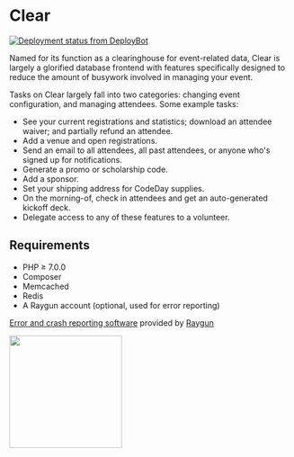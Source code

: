 # Clear

[![Deployment status from DeployBot](https://srnd.deploybot.com/badge/66802254112581/110470.svg)](http://deploybot.com)

Named for its function as a clearinghouse for event-related data, Clear is largely a glorified database frontend with features specifically designed to reduce the amount of busywork involved in managing your event.

Tasks on Clear largely fall into two categories: changing event configuration, and managing attendees. Some example tasks:

- See your current registrations and statistics; download an attendee waiver; and partially refund an attendee.
- Add a venue and open registrations.
- Send an email to all attendees, all past attendees, or anyone who's signed up for notifications.
- Generate a promo or scholarship code.
- Add a sponsor.
- Set your shipping address for CodeDay supplies.
- On the morning-of, check in attendees and get an auto-generated kickoff deck.
- Delegate access to any of these features to a volunteer.

## Requirements

- PHP &ge; 7.0.0
- Composer
- Memcached
- Redis
- A Raygun account (optional, used for error reporting)

<a href="https://raygun.com/products/crash-reporting/">Error and crash reporting software</a> provided by <a href="https://raygun.com/">Raygun</a>

<img width="200" src="http://i.imgur.com/yuoIAvf.png"></img>
